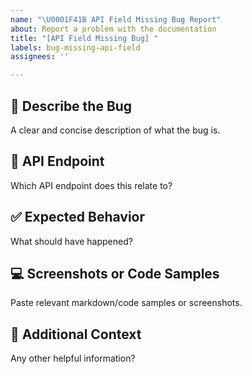 ```yaml
---
name: "\U0001F41B API Field Missing Bug Report"
about: Report a problem with the documentation
title: "[API Field Missing Bug] "
labels: bug-missing-api-field
assignees: ''

---
```


## 🐛 Describe the Bug

A clear and concise description of what the bug is.

## 📍 API Endpoint

Which API endpoint does this relate to?

## ✅ Expected Behavior

What should have happened?

## 💻 Screenshots or Code Samples

Paste relevant markdown/code samples or screenshots.

## 🧠 Additional Context

Any other helpful information?
